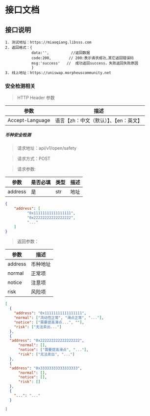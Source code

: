 # 接口文档


## 接口说明

```
1. 测试地址：https://miaoqiang.libsss.com
2. 返回格式：{
            data:'',          //返回数据
            code:200,        // 200:表示请求成功,其它返回错误码
            msg:'success'   //  成功返回success，失败返回失败原因
            }
3. 线上地址：https://uniswap.morpheuscommunity.net
```

### 安全检测相关

> HTTP Header 参数

参数|描述
---|---
Accept-Language|语言【zh：中文（默认）】、【en：英文】

##### 币种安全检测
> 请求地址：api/v1/open/safety

> 请求方式：POST

> 请求参数: 

参数|是否必填|类型|描述
---|---|---|---
address|是|str|地址

```json
{
    "address": [
          "0x11111111111111111",
          "0x22222222222222222",
          "..."
    ]
}
```

> 返回参数：

参数|描述
---|---
address|币种地址
normal|正常项
notice|注意项
risk|风险项

```json
[
  {
    "address": "0x11111111111111111",
    "normal": ["流动性正常", "滑点正常", "..."],
    "notice": ["需要提高滑点...", ""],
    "risk": ["无法卖出..."] 
  },
  {
  "address": "0x222222222222222222",
      "normal": [],
      "notice": ["需要提高滑点", "..."],
      "risk": ["无法卖出", "..."] 
  },
  {
  "address": "0x33333333333333333",
      "normal": [],
      "notice": [],
      "risk": [] 
  },
  {
    "...": "..."
  }

]
```


